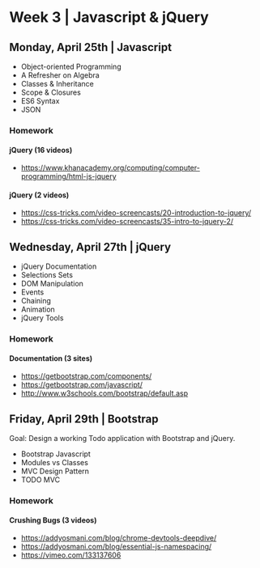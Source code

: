 
# Week 3 | Javascript & jQuery




## Monday, April 25th | Javascript

- Object-oriented Programming
- A Refresher on Algebra 
- Classes & Inheritance
- Scope & Closures
- ES6 Syntax
- JSON

### Homework

#### jQuery (16 videos)
- https://www.khanacademy.org/computing/computer-programming/html-js-jquery

#### jQuery (2 videos)
- https://css-tricks.com/video-screencasts/20-introduction-to-jquery/
- https://css-tricks.com/video-screencasts/35-intro-to-jquery-2/



## Wednesday, April 27th | jQuery

- jQuery Documentation
- Selections Sets
- DOM Manipulation
- Events
- Chaining
- Animation
- jQuery Tools

### Homework

#### Documentation (3 sites)
- https://getbootstrap.com/components/
- https://getbootstrap.com/javascript/
- http://www.w3schools.com/bootstrap/default.asp


## Friday, April 29th | Bootstrap

Goal: Design a working Todo application with Bootstrap and jQuery.

- Bootstrap Javascript
- Modules vs Classes
- MVC Design Pattern
- TODO MVC

### Homework

#### Crushing Bugs (3 videos)
- https://addyosmani.com/blog/chrome-devtools-deepdive/
- https://addyosmani.com/blog/essential-js-namespacing/
- https://vimeo.com/133137606



